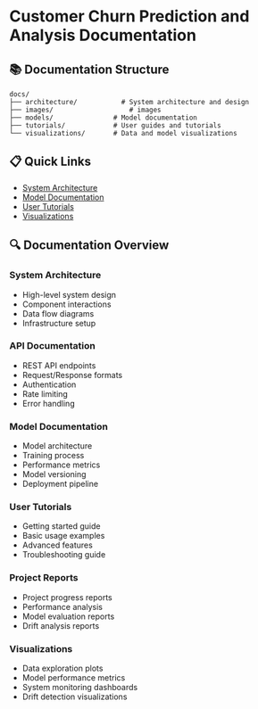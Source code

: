 # Customer Churn Prediction and Analysis Documentation

## 📚 Documentation Structure

```
docs/
├── architecture/           # System architecture and design
├── images/                   # images
├── models/               # Model documentation
├── tutorials/            # User guides and tutorials
└── visualizations/       # Data and model visualizations
```

## 📋 Quick Links

- [System Architecture](architecture/README.md)
- [Model Documentation](models/README.md)
- [User Tutorials](tutorials/README.md)
- [Visualizations](visualizations/README.md)

## 🔍 Documentation Overview

### System Architecture

- High-level system design
- Component interactions
- Data flow diagrams
- Infrastructure setup

### API Documentation

- REST API endpoints
- Request/Response formats
- Authentication
- Rate limiting
- Error handling

### Model Documentation

- Model architecture
- Training process
- Performance metrics
- Model versioning
- Deployment pipeline

### User Tutorials

- Getting started guide
- Basic usage examples
- Advanced features
- Troubleshooting guide

### Project Reports

- Project progress reports
- Performance analysis
- Model evaluation reports
- Drift analysis reports

### Visualizations

- Data exploration plots
- Model performance metrics
- System monitoring dashboards
- Drift detection visualizations
